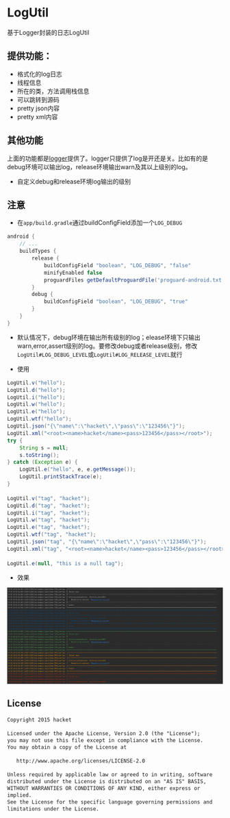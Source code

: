 # LogUtil
基于Logger封装的日志LogUtil

## 提供功能：

* 格式化的log日志
* 线程信息
* 所在的类，方法调用栈信息
* 可以跳转到源码
* pretty json内容
* pretty xml内容

## 其他功能
上面的功能都是[logger](https://github.com/orhanobut/logger "https://github.com/orhanobut/logger")提供了。logger只提供了log是开还是关。比如有的是debug环境可以输出log，release环境输出warn及其以上级别的log。
* 自定义debug和release环境log输出的级别

## 注意
* 在`app/build.gradle`通过buildConfigField添加一个`LOG_DEBUG`

```groovy
android {
    // ...
    buildTypes {
        release {
            buildConfigField "boolean", "LOG_DEBUG", "false"
            minifyEnabled false
            proguardFiles getDefaultProguardFile('proguard-android.txt'), 'proguard-rules.pro'
        }
        debug {
            buildConfigField "boolean", "LOG_DEBUG", "true"
        }
    }
}
```

* 默认情况下，debug环境在输出所有级别的log；elease环境下只输出warn,error,assert级别的log。要修改debug或者release级别，修改`LogUtil#LOG_DEBUG_LEVEL`或`LogUtil#LOG_RELEASE_LEVEL`就行

* 使用

```java
LogUtil.v("hello");
LogUtil.d("hello");
LogUtil.i("hello");
LogUtil.w("hello");
LogUtil.e("hello");
LogUtil.wtf("hello");
LogUtil.json("{\"name\":\"hacket\",\"pass\":\"123456\"}");
LogUtil.xml("<root><name>hacket</name><pass>123456</pass></root>");
try {
    String s = null;
    s.toString();
} catch (Exception e) {
    LogUtil.e("hello", e, e.getMessage());
    LogUtil.printStackTrace(e);
}

LogUtil.v("tag", "hacket");
LogUtil.d("tag", "hacket");
LogUtil.i("tag", "hacket");
LogUtil.w("tag", "hacket");
LogUtil.e("tag", "hacket");
LogUtil.wtf("tag", "hacket");
LogUtil.json("tag", "{\"name\":\"hacket\",\"pass\":\"123456\"}");
LogUtil.xml("tag", "<root><name>hacket</name><pass>123456</pass></root>");

LogUtil.e(null, "this is a null tag");
```
* 效果

[![log效果](https://github.com/hacket/LogUtil/blob/master/img/log.png "log效果")](https://github.com/hacket/LogUtil "log效果")

## License

    Copyright 2015 hacket

    Licensed under the Apache License, Version 2.0 (the "License");
    you may not use this file except in compliance with the License.
    You may obtain a copy of the License at

       http://www.apache.org/licenses/LICENSE-2.0

    Unless required by applicable law or agreed to in writing, software
    distributed under the License is distributed on an "AS IS" BASIS,
    WITHOUT WARRANTIES OR CONDITIONS OF ANY KIND, either express or implied.
    See the License for the specific language governing permissions and
    limitations under the License.
